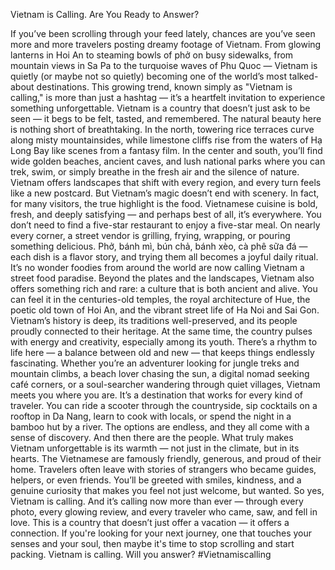 Vietnam is Calling. Are You Ready to Answer?

If you’ve been scrolling through your feed lately, chances are you’ve seen more and more travelers posting dreamy footage of Vietnam. From glowing lanterns in Hoi An to steaming bowls of phở on busy sidewalks, from mountain views in Sa Pa to the turquoise waves of Phu Quoc — Vietnam is quietly (or maybe not so quietly) becoming one of the world’s most talked-about destinations. This growing trend, known simply as "Vietnam is calling," is more than just a hashtag — it’s a heartfelt invitation to experience something unforgettable.
Vietnam is a country that doesn’t just ask to be seen — it begs to be felt, tasted, and remembered. The natural beauty here is nothing short of breathtaking. In the north, towering rice terraces curve along misty mountainsides, while limestone cliffs rise from the waters of Hạ Long Bay like scenes from a fantasy film. In the center and south, you’ll find wide golden beaches, ancient caves, and lush national parks where you can trek, swim, or simply breathe in the fresh air and the silence of nature. Vietnam offers landscapes that shift with every region, and every turn feels like a new postcard.
But Vietnam’s magic doesn’t end with scenery. In fact, for many visitors, the true highlight is the food. Vietnamese cuisine is bold, fresh, and deeply satisfying — and perhaps best of all, it’s everywhere. You don’t need to find a five-star restaurant to enjoy a five-star meal. On nearly every corner, a street vendor is grilling, frying, wrapping, or pouring something delicious. Phở, bánh mì, bún chả, bánh xèo, cà phê sữa đá — each dish is a flavor story, and trying them all becomes a joyful daily ritual. It’s no wonder foodies from around the world are now calling Vietnam a street food paradise.
Beyond the plates and the landscapes, Vietnam also offers something rich and rare: a culture that is both ancient and alive. You can feel it in the centuries-old temples, the royal architecture of Hue, the poetic old town of Hoi An, and the vibrant street life of Ha Noi and Sai Gon. Vietnam’s history is deep, its traditions well-preserved, and its people proudly connected to their heritage. At the same time, the country pulses with energy and creativity, especially among its youth. There’s a rhythm to life here — a balance between old and new — that keeps things endlessly fascinating.
Whether you’re an adventurer looking for jungle treks and mountain climbs, a beach lover chasing the sun, a digital nomad seeking café corners, or a soul-searcher wandering through quiet villages, Vietnam meets you where you are. It’s a destination that works for every kind of traveler. You can ride a scooter through the countryside, sip cocktails on a rooftop in Da Nang, learn to cook with locals, or spend the night in a bamboo hut by a river. The options are endless, and they all come with a sense of discovery.
And then there are the people. What truly makes Vietnam unforgettable is its warmth — not just in the climate, but in its hearts. The Vietnamese are famously friendly, generous, and proud of their home. Travelers often leave with stories of strangers who became guides, helpers, or even friends. You’ll be greeted with smiles, kindness, and a genuine curiosity that makes you feel not just welcome, but wanted.
So yes, Vietnam is calling. And it’s calling now more than ever — through every photo, every glowing review, and every traveler who came, saw, and fell in love. This is a country that doesn’t just offer a vacation — it offers a connection. If you're looking for your next journey, one that touches your senses and your soul, then maybe it's time to stop scrolling and start packing.
Vietnam is calling. Will you answer?
#Vietnamiscalling